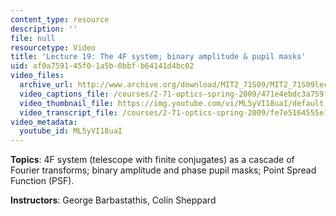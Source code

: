```yaml
---
content_type: resource
description: ''
file: null
resourcetype: Video
title: 'Lecture 19: The 4F system; binary amplitude & pupil masks'
uid: af0a7591-45f0-1a5b-0bbf-b64141d4bc02
video_files:
  archive_url: http://www.archive.org/download/MIT2_71S09/MIT2_71S09lec19_300k.mp4
  video_captions_file: /courses/2-71-optics-spring-2009/471e4ebdc3a759f7a8c643d8876d54ca_ML5yVI18uaI.vtt
  video_thumbnail_file: https://img.youtube.com/vi/ML5yVI18uaI/default.jpg
  video_transcript_file: /courses/2-71-optics-spring-2009/fe7e5164555e1c33e5ed8ce91c77c1a3_ML5yVI18uaI.pdf
video_metadata:
  youtube_id: ML5yVI18uaI
---
```


**Topics**: 4F system (telescope with finite conjugates) as a cascade of Fourier transforms; binary amplitude and phase pupil masks; Point Spread Function (PSF).

**Instructors**: George Barbastathis, Colin Sheppard